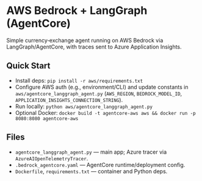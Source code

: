 # AWS Bedrock + LangGraph (AgentCore)

Simple currency‑exchange agent running on AWS Bedrock via LangGraph/AgentCore, with traces sent to Azure Application Insights.

## Quick Start

- Install deps: `pip install -r aws/requirements.txt`
- Configure AWS auth (e.g., environment/CLI) and update constants in `aws/agentcore_langgraph_agent.py` (`AWS_REGION`, `BEDROCK_MODEL_ID`, `APPLICATION_INSIGHTS_CONNECTION_STRING`).
- Run locally: `python aws/agentcore_langgraph_agent.py`
- Optional Docker: `docker build -t agentcore-aws aws && docker run -p 8080:8080 agentcore-aws`

## Files

- `agentcore_langgraph_agent.py` — main app; Azure tracer via `AzureAIOpenTelemetryTracer`.
- `.bedrock_agentcore.yaml` — AgentCore runtime/deployment config.
- `Dockerfile`, `requirements.txt` — container and Python deps.

